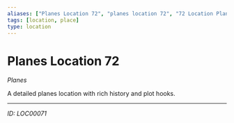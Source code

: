 ```yaml
---
aliases: ["Planes Location 72", "planes location 72", "72 Location Planes"]
tags: [location, place]
type: location
---
```


# Planes Location 72

*Planes*

A detailed planes location with rich history and plot hooks.

---
*ID: LOC00071*